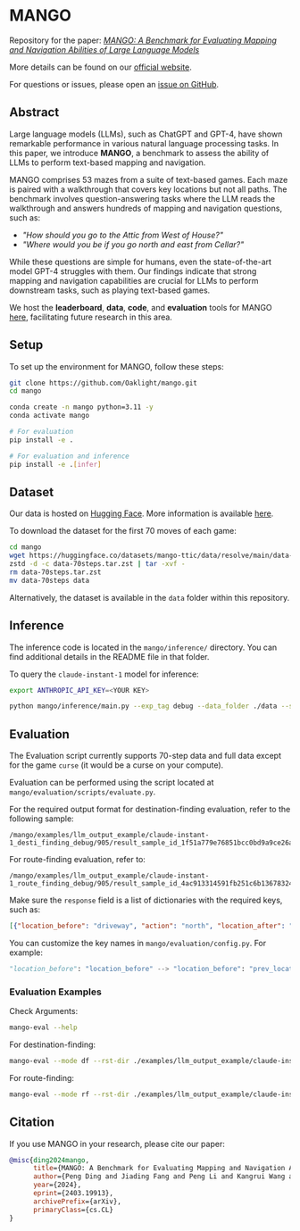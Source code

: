 # MANGO

Repository for the paper: *[MANGO: A Benchmark for Evaluating <u>Ma</u>pping and <u>N</u>avi<u>g</u>ati<u>o</u>n Abilities of Large Language Models](https://arxiv.org/abs/2403.19913)*

More details can be found on our [official website](https://mango.ttic.edu).

For questions or issues, please open an [issue on GitHub](https://github.com/Oaklight/mango/issues).

## Abstract

Large language models (LLMs), such as ChatGPT and GPT-4, have shown remarkable performance in various natural language processing tasks. In this paper, we introduce **MANGO**, a benchmark to assess the ability of LLMs to perform text-based mapping and navigation.

MANGO comprises 53 mazes from a suite of text-based games. Each maze is paired with a walkthrough that covers key locations but not all paths. The benchmark involves question-answering tasks where the LLM reads the walkthrough and answers hundreds of mapping and navigation questions, such as:

- *"How should you go to the Attic from West of House?"*
- *"Where would you be if you go north and east from Cellar?"*

While these questions are simple for humans, even the state-of-the-art model GPT-4 struggles with them. Our findings indicate that strong mapping and navigation capabilities are crucial for LLMs to perform downstream tasks, such as playing text-based games.

We host the **leaderboard**, **data**, **code**, and **evaluation** tools for MANGO [here](https://mango.ttic.edu), facilitating future research in this area.

## Setup

To set up the environment for MANGO, follow these steps:

```bash
git clone https://github.com/Oaklight/mango.git
cd mango

conda create -n mango python=3.11 -y
conda activate mango

# For evaluation
pip install -e .

# For evaluation and inference
pip install -e .[infer]
```

## Dataset

Our data is hosted on [Hugging Face](https://huggingface.co/mango-ttic). More information is available [here](https://oaklight.github.io/mgwb/data/).

To download the dataset for the first 70 moves of each game:

```bash
cd mango
wget https://huggingface.co/datasets/mango-ttic/data/resolve/main/data-70steps.tar.zst
zstd -d -c data-70steps.tar.zst | tar -xvf -
rm data-70steps.tar.zst
mv data-70steps data
```

Alternatively, the dataset is available in the `data` folder within this repository.

## Inference

The inference code is located in the `mango/inference/` directory. You can find additional details in the README file in that folder.

To query the `claude-instant-1` model for inference:

```bash
export ANTHROPIC_API_KEY=<YOUR KEY>

python mango/inference/main.py --exp_tag debug --data_folder ./data --save_folder ./results --game_name '905' --task_type 'route_finding' --model_name 'claude-instant-1'
```

## Evaluation
The Evaluation script currently supports 70-step data and full data except for the game `curse` (it would be a curse on your compute).

Evaluation can be performed using the script located at `mango/evaluation/scripts/evaluate.py`.

For the required output format for destination-finding evaluation, refer to the following sample:

```
/mango/examples/llm_output_example/claude-instant-1_desti_finding_debug/905/result_sample_id_1f51a779e76851bcc0bd9a9ce26ab9145349ea63f0810d7e5357b46b45c01f82.json
```

For route-finding evaluation, refer to:

```
/mango/examples/llm_output_example/claude-instant-1_route_finding_debug/905/result_sample_id_4ac913314591fb251c6b13678324b508e5cd383638938482322bd02be1718de0.json
```

Make sure the `response` field is a list of dictionaries with the required keys, such as:

```json
[{"location_before": "driveway", "action": "north", "location_after": "living room"}, ...]
```

You can customize the key names in `mango/evaluation/config.py`. For example:

```python
"location_before": "location_before" --> "location_before": "prev_location"
```

### Evaluation Examples
Check Arguments:

```bash
mango-eval --help
```

For destination-finding:

```bash
mango-eval --mode df --rst-dir ./examples/llm_output_example/claude-instant-1_desti_finding_debug --map-dir ./data
```

For route-finding:

```bash
mango-eval --mode rf --rst-dir ./examples/llm_output_example/claude-instant-1_route_finding_debug --map-dir ./data
```

## Citation

If you use MANGO in your research, please cite our paper:

```bibtex
@misc{ding2024mango,
      title={MANGO: A Benchmark for Evaluating Mapping and Navigation Abilities of Large Language Models}, 
      author={Peng Ding and Jiading Fang and Peng Li and Kangrui Wang and Xiaochen Zhou and Mo Yu and Jing Li and Matthew R. Walter and Hongyuan Mei},
      year={2024},
      eprint={2403.19913},
      archivePrefix={arXiv},
      primaryClass={cs.CL}
}
```
